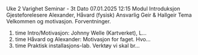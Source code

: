 Uke                                                                 2
Varighet                                                 Seminar - 3t
Dato                                                 07.01.2025 12:15
Modul                                                    Introduksjon
Gjesteforelesere                           Alexander, Håvard (fysisk)
Ansvarlig                                             Geir & Hallgeir
Tema                          Velkommen og motivasjon. Forventninger.
1. time             Intro/Motivasjon: Johnny Welle (Kartverket), L...
2. time             Håvard og Alexander: Motivasjon for faget. Hvo...
3. time             Praktisk installasjons-lab. Verktøy vi skal br...